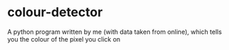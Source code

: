 # colour-detector
A python program written by me (with data taken from online), which tells you the colour of the pixel you click on
